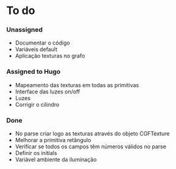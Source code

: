 # To do #
### Unassigned ###
* Documentar o código
* Variáveis default
* Aplicação texturas no grafo


### Assigned to Hugo ###
* Mapeamento das texturas em todas as primitivas
* Interface das luzes on/off
* Luzes
* Corrigir o cilindro


### Done ###
* No parse criar logo as texturas através do objeto CGFTexture
* Melhorar a primitiva retângulo
* Verificar se todos os campos têm números válidos no parse
* Definir os initials
* Variável ambiente da iluminação